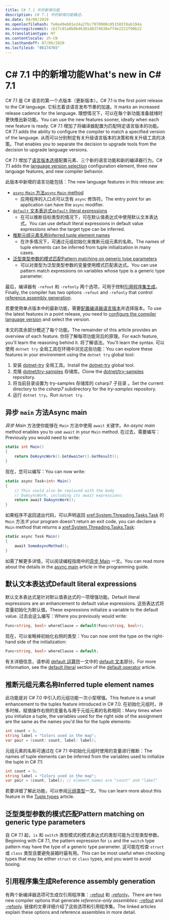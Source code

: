 ```yaml
---
title: C# 7.1 中的新增功能
description: C# 7.1 中的新增功能概述。
ms.date: 04/09/2019
ms.openlocfilehash: fe6e49eb01e24a27bc7970900c05150378ab194a
ms.sourcegitcommit: cb27c01a8b0b4630148374638aff4e2221f90b22
ms.translationtype: HT
ms.contentlocale: zh-CN
ms.lasthandoff: 07/09/2020
ms.locfileid: "86174765"
---
```

# <a name="whats-new-in-c-71"></a><span data-ttu-id="50441-103">C# 7.1 中的新增功能</span><span class="sxs-lookup"><span data-stu-id="50441-103">What's new in C# 7.1</span></span>

<span data-ttu-id="50441-104">C# 7.1 是 C# 语言的第一个点版本（更新版本）。</span><span class="sxs-lookup"><span data-stu-id="50441-104">C# 7.1 is the first point release to the C# language.</span></span> <span data-ttu-id="50441-105">它标志着该语言发布节奏的加速。</span><span class="sxs-lookup"><span data-stu-id="50441-105">It marks an increased release cadence for the language.</span></span> <span data-ttu-id="50441-106">理想情况下，可以在每个新功能准备就绪时更快推出新功能。</span><span class="sxs-lookup"><span data-stu-id="50441-106">You can use the new features sooner, ideally when each new feature is ready.</span></span> <span data-ttu-id="50441-107">C# 7.1 增加了将编译器配置为匹配特定语言版本的功能。</span><span class="sxs-lookup"><span data-stu-id="50441-107">C# 7.1 adds the ability to configure the compiler to match a specified version of the language.</span></span> <span data-ttu-id="50441-108">从而可以分别制定有关升级语言版本的决策和有关升级工具的决策。</span><span class="sxs-lookup"><span data-stu-id="50441-108">That enables you to separate the decision to upgrade tools from the decision to upgrade language versions.</span></span>

<span data-ttu-id="50441-109">C# 7.1 增加了[语言版本选择](../language-reference/configure-language-version.md)配置元素、三个新的语言功能和新的编译器行为。</span><span class="sxs-lookup"><span data-stu-id="50441-109">C# 7.1 adds the [language version selection](../language-reference/configure-language-version.md) configuration element, three new language features, and new compiler behavior.</span></span>

<span data-ttu-id="50441-110">此版本中新增的语言功能包括：</span><span class="sxs-lookup"><span data-stu-id="50441-110">The new language features in this release are:</span></span>

- [<span data-ttu-id="50441-111">`async` `Main` 方法</span><span class="sxs-lookup"><span data-stu-id="50441-111">`async` `Main` method</span></span>](#async-main)
  - <span data-ttu-id="50441-112">应用程序的入口点可以含有 `async` 修饰符。</span><span class="sxs-lookup"><span data-stu-id="50441-112">The entry point for an application can have the `async` modifier.</span></span>
- [<span data-ttu-id="50441-113">`default` 文本表达式</span><span class="sxs-lookup"><span data-stu-id="50441-113">`default` literal expressions</span></span>](#default-literal-expressions)
  - <span data-ttu-id="50441-114">在可以推断目标类型的情况下，可在默认值表达式中使用默认文本表达式。</span><span class="sxs-lookup"><span data-stu-id="50441-114">You can use default literal expressions in default value expressions when the target type can be inferred.</span></span>
- [<span data-ttu-id="50441-115">推断元组元素名称</span><span class="sxs-lookup"><span data-stu-id="50441-115">Inferred tuple element names</span></span>](#inferred-tuple-element-names)
  - <span data-ttu-id="50441-116">在许多情况下，可通过元组初始化来推断元组元素的名称。</span><span class="sxs-lookup"><span data-stu-id="50441-116">The names of tuple elements can be inferred from tuple initialization in many cases.</span></span>
- [<span data-ttu-id="50441-117">泛型类型参数的模式匹配</span><span class="sxs-lookup"><span data-stu-id="50441-117">Pattern matching on generic type parameters</span></span>](#pattern-matching-on-generic-type-parameters)
  - <span data-ttu-id="50441-118">可以对类型为泛型类型参数的变量使用模式匹配表达式。</span><span class="sxs-lookup"><span data-stu-id="50441-118">You can use pattern match expressions on variables whose type is a generic type parameter.</span></span>

<span data-ttu-id="50441-119">最后，编译器有 `-refout` 和 `-refonly` 两个选项，可用于控制[引用程序集生成](#reference-assembly-generation)。</span><span class="sxs-lookup"><span data-stu-id="50441-119">Finally, the compiler has two options `-refout` and `-refonly` that control [reference assembly generation](#reference-assembly-generation).</span></span>

<span data-ttu-id="50441-120">若要使用单点版本中的最新功能，需要[配置编译器语言版本](../language-reference/configure-language-version.md)并选择版本。</span><span class="sxs-lookup"><span data-stu-id="50441-120">To use the latest features in a point release, you need to [configure the compiler language version](../language-reference/configure-language-version.md) and select the version.</span></span>

<span data-ttu-id="50441-121">本文的其余部分概述了每个功能。</span><span class="sxs-lookup"><span data-stu-id="50441-121">The remainder of this article provides an overview of each feature.</span></span> <span data-ttu-id="50441-122">你将了解每项功能背后的原理。</span><span class="sxs-lookup"><span data-stu-id="50441-122">For each feature, you'll learn the reasoning behind it.</span></span> <span data-ttu-id="50441-123">将了解语法。</span><span class="sxs-lookup"><span data-stu-id="50441-123">You'll learn the syntax.</span></span> <span data-ttu-id="50441-124">可以使用 `dotnet try` 全局工具在环境中浏览这些功能：</span><span class="sxs-lookup"><span data-stu-id="50441-124">You can explore these features in your environment using the `dotnet try` global tool:</span></span>

1. <span data-ttu-id="50441-125">安装 [dotnet-try](https://github.com/dotnet/try/blob/master/README.md#setup) 全局工具。</span><span class="sxs-lookup"><span data-stu-id="50441-125">Install the [dotnet-try](https://github.com/dotnet/try/blob/master/README.md#setup) global tool.</span></span>
1. <span data-ttu-id="50441-126">克隆 [dotnet/try-samples](https://github.com/dotnet/try-samples) 存储库。</span><span class="sxs-lookup"><span data-stu-id="50441-126">Clone the [dotnet/try-samples](https://github.com/dotnet/try-samples) repository.</span></span>
1. <span data-ttu-id="50441-127">将当前目录设置为 try-samples 存储库的 csharp7 子目录 。</span><span class="sxs-lookup"><span data-stu-id="50441-127">Set the current directory to the *csharp7* subdirectory for the *try-samples* repository.</span></span>
1. <span data-ttu-id="50441-128">运行 `dotnet try`。</span><span class="sxs-lookup"><span data-stu-id="50441-128">Run `dotnet try`.</span></span>

## <a name="async-main"></a><span data-ttu-id="50441-129">异步 `main` 方法</span><span class="sxs-lookup"><span data-stu-id="50441-129">Async main</span></span>

<span data-ttu-id="50441-130">*异步 Main* 方法使你能够在 `Main` 方法中使用 `await` 关键字。</span><span class="sxs-lookup"><span data-stu-id="50441-130">An *async main* method enables you to use `await` in your `Main` method.</span></span>
<span data-ttu-id="50441-131">在过去，需要编写：</span><span class="sxs-lookup"><span data-stu-id="50441-131">Previously you would need to write:</span></span>

```csharp
static int Main()
{
    return DoAsyncWork().GetAwaiter().GetResult();
}
```

<span data-ttu-id="50441-132">现在，您可以编写：</span><span class="sxs-lookup"><span data-stu-id="50441-132">You can now write:</span></span>

```csharp
static async Task<int> Main()
{
    // This could also be replaced with the body
    // DoAsyncWork, including its await expressions:
    return await DoAsyncWork();
}
```

<span data-ttu-id="50441-133">如果程序不返回退出代码，可以声明返回 <xref:System.Threading.Tasks.Task> 的 `Main` 方法:</span><span class="sxs-lookup"><span data-stu-id="50441-133">If your program doesn't return an exit code, you can declare a `Main` method that returns a <xref:System.Threading.Tasks.Task>:</span></span>

```csharp
static async Task Main()
{
    await SomeAsyncMethod();
}
```

<span data-ttu-id="50441-134">如需了解更多详情，可以阅读编程指南中的[异步 Main](../programming-guide/main-and-command-args/index.md) 一文。</span><span class="sxs-lookup"><span data-stu-id="50441-134">You can read more about the details in the [async main](../programming-guide/main-and-command-args/index.md) article in the programming guide.</span></span>

## <a name="default-literal-expressions"></a><span data-ttu-id="50441-135">默认文本表达式</span><span class="sxs-lookup"><span data-stu-id="50441-135">Default literal expressions</span></span>

<span data-ttu-id="50441-136">默认文本表达式是针对默认值表达式的一项增强功能。</span><span class="sxs-lookup"><span data-stu-id="50441-136">Default literal expressions are an enhancement to default value expressions.</span></span>
<span data-ttu-id="50441-137">这些表达式将变量初始化为默认值。</span><span class="sxs-lookup"><span data-stu-id="50441-137">These expressions initialize a variable to the default value.</span></span> <span data-ttu-id="50441-138">过去会这么编写：</span><span class="sxs-lookup"><span data-stu-id="50441-138">Where you previously would write:</span></span>

```csharp
Func<string, bool> whereClause = default(Func<string, bool>);
```

<span data-ttu-id="50441-139">现在，可以省略掉初始化右侧的类型：</span><span class="sxs-lookup"><span data-stu-id="50441-139">You can now omit the type on the right-hand side of the initialization:</span></span>

```csharp
Func<string, bool> whereClause = default;
```

<span data-ttu-id="50441-140">有关详细信息，请参阅 [default 运算符](../language-reference/operators/default.md)一文中的 [default 文本](../language-reference/operators/default.md#default-literal)部分。</span><span class="sxs-lookup"><span data-stu-id="50441-140">For more information, see the [default literal](../language-reference/operators/default.md#default-literal) section of the [default operator](../language-reference/operators/default.md) article.</span></span>

## <a name="inferred-tuple-element-names"></a><span data-ttu-id="50441-141">推断元组元素名称</span><span class="sxs-lookup"><span data-stu-id="50441-141">Inferred tuple element names</span></span>

<span data-ttu-id="50441-142">此功能是对 C# 7.0 中引入的元组功能一次小型增强。</span><span class="sxs-lookup"><span data-stu-id="50441-142">This feature is a small enhancement to the tuples feature introduced in C# 7.0.</span></span> <span data-ttu-id="50441-143">在初始化元组时，许多时候，赋值操作右侧的变量名与用于元组元素的名称相同：</span><span class="sxs-lookup"><span data-stu-id="50441-143">Many times when you initialize a tuple, the variables used for the right side of the assignment are the same as the names you'd like for the tuple elements:</span></span>

```csharp
int count = 5;
string label = "Colors used in the map";
var pair = (count: count, label: label);
```

<span data-ttu-id="50441-144">元组元素的名称可通过在 C# 7.1 中初始化元组时使用的变量进行推断：</span><span class="sxs-lookup"><span data-stu-id="50441-144">The names of tuple elements can be inferred from the variables used to initialize the tuple in C# 7.1:</span></span>

```csharp
int count = 5;
string label = "Colors used in the map";
var pair = (count, label); // element names are "count" and "label"
```

<span data-ttu-id="50441-145">若要详细了解此功能，可以参阅[元组类型](../language-reference/builtin-types/value-tuples.md)一文。</span><span class="sxs-lookup"><span data-stu-id="50441-145">You can learn more about this feature in the [Tuple types](../language-reference/builtin-types/value-tuples.md) article.</span></span>

## <a name="pattern-matching-on-generic-type-parameters"></a><span data-ttu-id="50441-146">泛型类型参数的模式匹配</span><span class="sxs-lookup"><span data-stu-id="50441-146">Pattern matching on generic type parameters</span></span>

<span data-ttu-id="50441-147">自 C# 7.1 起，`is` 和 `switch` 类型模式的模式表达式的类型可能为泛型类型参数。</span><span class="sxs-lookup"><span data-stu-id="50441-147">Beginning with C# 7.1, the pattern expression for `is` and the `switch` type pattern may have the type of a generic type parameter.</span></span> <span data-ttu-id="50441-148">这可能在检查 `struct` 或 `class` 类型且要避免装箱时最有用。</span><span class="sxs-lookup"><span data-stu-id="50441-148">This can be most useful when checking types that may be either `struct` or `class` types, and you want to avoid boxing.</span></span>

## <a name="reference-assembly-generation"></a><span data-ttu-id="50441-149">引用程序集生成</span><span class="sxs-lookup"><span data-stu-id="50441-149">Reference assembly generation</span></span>

<span data-ttu-id="50441-150">有两个新编译器选项可生成仅引用程序集：[-refout](../language-reference/compiler-options/refout-compiler-option.md) 和 [-refonly](../language-reference/compiler-options/refonly-compiler-option.md)。</span><span class="sxs-lookup"><span data-stu-id="50441-150">There are two new compiler options that generate *reference-only assemblies*: [-refout](../language-reference/compiler-options/refout-compiler-option.md) and [-refonly](../language-reference/compiler-options/refonly-compiler-option.md).</span></span>
<span data-ttu-id="50441-151">链接的文章详细介绍了这些选项和引用程序集。</span><span class="sxs-lookup"><span data-stu-id="50441-151">The linked articles explain these options and reference assemblies in more detail.</span></span>
